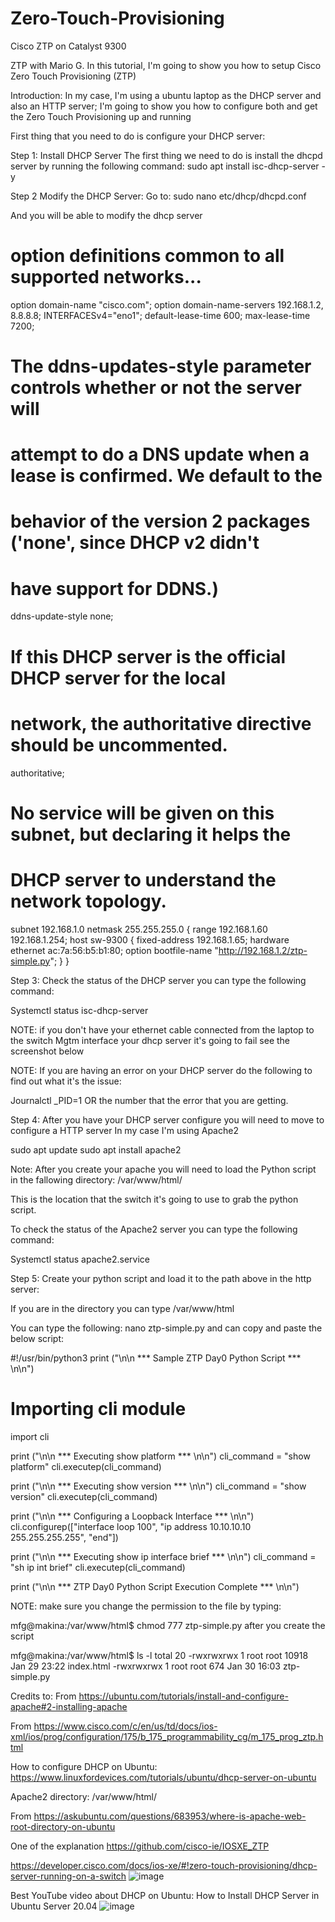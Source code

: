 # Zero-Touch-Provisioning
Cisco ZTP on Catalyst 9300


ZTP with Mario G.
In this tutorial, I'm going to show you how to setup Cisco Zero Touch Provisioning (ZTP)
 
Introduction:  In my case, I'm using a ubuntu laptop as the DHCP server and also an HTTP server; I'm going to show you how to configure both and get the Zero Touch Provisioning up and running

First thing that you need to do is configure your DHCP server:

Step 1: Install DHCP Server
The first thing we need to do is install the dhcpd server by running the following command:
sudo apt install isc-dhcp-server -y

Step 2 Modify the DHCP Server:
Go to: sudo nano etc/dhcp/dhcpd.conf 

And you will be able to modify the dhcp server

# option definitions common to all supported networks...
option domain-name "cisco.com";
option domain-name-servers 192.168.1.2, 8.8.8.8;
INTERFACESv4="eno1";
default-lease-time 600;
max-lease-time 7200;

# The ddns-updates-style parameter controls whether or not the server will
# attempt to do a DNS update when a lease is confirmed. We default to the
# behavior of the version 2 packages ('none', since DHCP v2 didn't
# have support for DDNS.)
ddns-update-style none;

# If this DHCP server is the official DHCP server for the local
# network, the authoritative directive should be uncommented.
authoritative;

# No service will be given on this subnet, but declaring it helps the
# DHCP server to understand the network topology.

subnet 192.168.1.0 netmask 255.255.255.0 {
range 192.168.1.60 192.168.1.254;
      host sw-9300 {
         fixed-address                   192.168.1.65;
         hardware ethernet               ac:7a:56:b5:b1:80;
         option bootfile-name            "http://192.168.1.2/ztp-simple.py";
     }
  }





Step 3: Check the status of the DHCP server you can type the following command:

Systemctl status isc-dhcp-server

NOTE: if you don't have your ethernet cable connected from the laptop to the switch Mgtm interface your dhcp server it's going to fail see the screenshot below

NOTE: If you are having an error on your DHCP server do the following to find out what it's the issue:



Journalctl _PID=1   OR the number that the error that you are getting.



Step 4: After you have your DHCP server configure you will need to move to configure a HTTP server 
In my case I'm using Apache2 

sudo apt update
sudo apt install apache2

Note: After you create your apache you will need to load the Python script in the fallowing directory:
/var/www/html/ 

This is the location that the switch it's going to use to grab the python script.

To check the status of the Apache2 server you can type the following command:

Systemctl status apache2.service

Step 5: Create your python script and load it to the path above in the http server:


If you are in the directory you can type /var/www/html

You can type the following: nano ztp-simple.py and can copy and paste the below script:


#!/usr/bin/python3
print ("\n\n *** Sample ZTP Day0 Python Script *** \n\n")

# Importing cli module
import cli


print ("\n\n *** Executing show platform  *** \n\n")
cli_command = "show platform"
cli.executep(cli_command)

print ("\n\n *** Executing show version *** \n\n")
cli_command = "show version"
cli.executep(cli_command)

print ("\n\n *** Configuring a Loopback Interface *** \n\n")
cli.configurep(["interface loop 100", "ip address 10.10.10.10 255.255.255.255", "end"])


print ("\n\n *** Executing show ip interface brief  *** \n\n")
cli_command = "sh ip int brief"
cli.executep(cli_command)

print ("\n\n *** ZTP Day0 Python Script Execution Complete *** \n\n")

NOTE: make sure you change the permission to the file by typing:

mfg@makina:/var/www/html$ chmod 777 ztp-simple.py after you create the script 

mfg@makina:/var/www/html$ ls -l
total 20
-rwxrwxrwx 1 root root 10918 Jan 29 23:22 index.html
-rwxrwxrwx 1 root root   674 Jan 30 16:03 ztp-simple.py




Credits to:
From <https://ubuntu.com/tutorials/install-and-configure-apache#2-installing-apache> 

From <https://www.cisco.com/c/en/us/td/docs/ios-xml/ios/prog/configuration/175/b_175_programmability_cg/m_175_prog_ztp.html> 

How to configure DHCP on Ubuntu:
https://www.linuxfordevices.com/tutorials/ubuntu/dhcp-server-on-ubuntu

Apache2 directory: 
/var/www/html/ 

From <https://askubuntu.com/questions/683953/where-is-apache-web-root-directory-on-ubuntu> 

One of the explanation 
https://github.com/cisco-ie/IOSXE_ZTP

https://developer.cisco.com/docs/ios-xe/#!zero-touch-provisioning/dhcp-server-running-on-a-switch
![image](https://user-images.githubusercontent.com/20927485/152719264-d2f3b3a7-9f83-4cbb-ae2a-c89786a1ad6d.png)



Best YouTube video about DHCP on Ubuntu: How to Install DHCP Server in Ubuntu Server 20.04
![image](https://user-images.githubusercontent.com/20927485/152719216-2fd3c0e9-8ded-4b49-96f2-6bb68dc279da.png)
